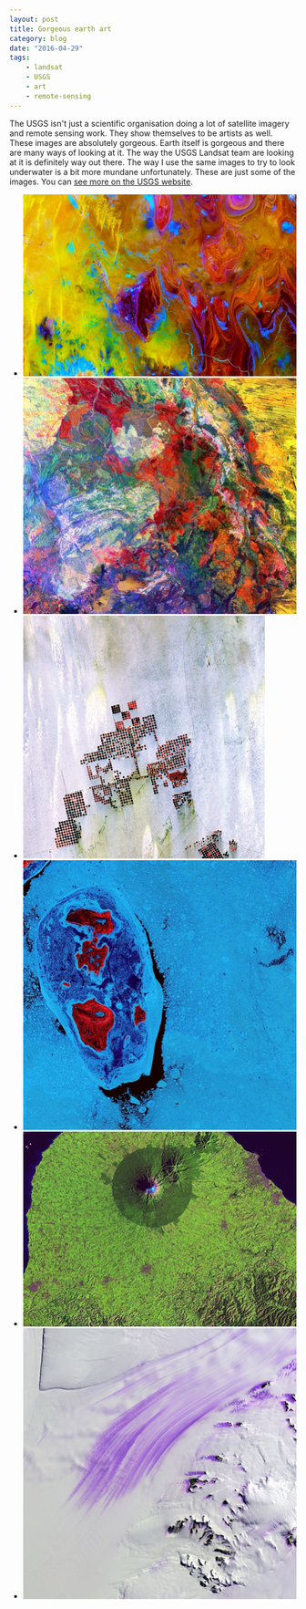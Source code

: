 ```yaml
---
layout: post
title: Gorgeous earth art
category: blog
date: "2016-04-29"
tags: 
    - landsat
    - USGS
    - art
    - remote-sensing
---
```


The USGS isn't just a scientific organisation doing a lot of satellite imagery and remote sensing work. They show themselves to be artists as well. These images are absolutely gorgeous. Earth itself is gorgeous and there are many ways of looking at it. The way the USGS Landsat team are looking at it is definitely way out there. The way I use the same images to try to look underwater is a bit more mundane unfortunately.
These are just some of the images. You can [see more on the USGS website](http://eros.usgs.gov/imagegallery/earth-art-4).

* ![The sand dunes of the Sahara in the "Land of Terror," Tanezrouft Basin in Algeria. Landsat 8/USGS/NASA](/images/earthasart1.png)
* !["This enhanced image of Western Australia resembles a mixture of crayons that melted in the sun. The yellow sand dunes of the Great Sandy Desert cover the upper right portion of the image. Red splotches indicate burned areas from grass and forest fires, and the colors in the rest of the image depict different types of surface geology." - USGS](/images/earthasart4.jpg)
* !["Geometric shapes lie across the emptiness of the Sahara Desert in southern Egypt. Each point is a center pivot irrigation field a little less than 1 kilometer (0.6 miles) across. With no surface water in this region, wells pump underground water to rotating sprinklers from the huge Nubian Sandstone aquifer, which lies underneath the desert." - USGS](/images/earthasart6.png)
* !["The ice surrounding the northern Canadian Spicer Islands, shown in bright red, resembles a cell, complete with ribosomes, mitochondria, and a nucleus. Even though the image was captured shortly after the first day of summer in the Northern Hemisphere, the islands are locked in ice." - USGS](/images/earthasart22.jpg)
* !["A nearly perfect circle of forest delineates the boundary of Egmont National Park in New Zealand. Snow-capped Mount Taranaki marks the center of the park, which is surrounded by green farmland." - USGS](/images/earthasart3.jpg)
* !["Slessor Glacier in Antarctica flows between the angular promontory Parry Point on the top left of the image and the Shackleton Range on the lower right. The purple highlights are exposed ice. Strong winds blow away the snow cover and expose lines that indicate the glacier flow direction. Rock outcrops next to the glacier also exhibit some of this bare ice." - USGS](/images/earthasart5.jpg)

